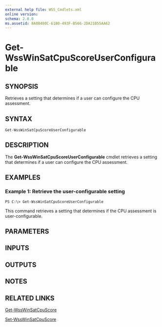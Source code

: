 ```yaml
---
external help file: WSS_Cmdlets.xml
online version: 
schema: 2.0.0
ms.assetid: 8A0B480C-61B0-493F-B566-2DA21B55AA62
---
```


# Get-WssWinSatCpuScoreUserConfigurable

## SYNOPSIS
Retrieves a setting that determines if a user can configure the CPU assessment.

## SYNTAX

```
Get-WssWinSatCpuScoreUserConfigurable
```

## DESCRIPTION
The **Get-WssWinSatCpuScoreUserConfigurable** cmdlet retrieves a setting that determines if a user can configure the CPU assessment.

## EXAMPLES

### Example 1: Retrieve the user-configurable setting
```
PS C:\> Get-WssWinSatCpuScoreUserConfigurable
```

This command retrieves a setting that determines if the CPU assessment is user-configurable.

## PARAMETERS

## INPUTS

## OUTPUTS

## NOTES

## RELATED LINKS

[Get-WssWinSatCpuScore](./Get-WssWinSatCpuScore.md)

[Set-WssWinSatCpuScore](./Set-WssWinSatCpuScore.md)


